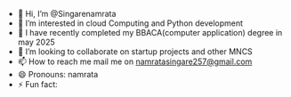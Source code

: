 - 👋 Hi, I’m @Singarenamrata
- 👀 I’m interested in cloud Computing and Python development
- 🌱 I have recently completed my BBACA(computer application) degree in may 2025
- 💞️ I’m looking to collaborate on startup projects and other MNCS 
- 📫 How to reach me mail me on namratasingare257@gmail.com
- 😄 Pronouns: namrata 
- ⚡ Fun fact: 

<!---
Singarenamrata/Singarenamrata is a ✨ special ✨ repository because its `README.md` (this file) appears on your GitHub profile.
You can click the Preview link to take a look at your changes.
--->
